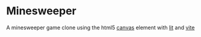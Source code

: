 # Minesweeper

A minesweeper game clone using the html5 [canvas](https://developer.mozilla.org/en-US/docs/Web/HTML/Element/canvas) element with [lit](https://lit.dev/) and [vite](https://vitejs.dev/)




